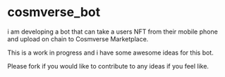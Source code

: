 # cosmverse_bot

i am developing a bot that can take a users NFT from their mobile phone and upload on chain to Cosmverse Marketplace. 

This is a work in progress and i have some awesome ideas for this bot. 

Please fork if you would like to contribute to any ideas if you feel like. 

